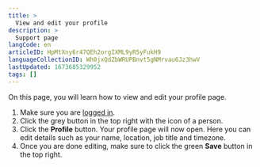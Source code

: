```yaml
---
title: >
  View and edit your profile
description: >
  Support page
langCode: en
articleID: HpMtXny6r47QEh2orgIXML9yR5yFukH9
languageCollectionID: Wh0jxQdZbWRUPBnvt5gNMrvau6Jz3hwV
lastUpdated: 1673685329952
tags: []
---
```


On this page, you will learn how to view and edit your profile page.

1.  Make sure you are [logged in](/support/log-in-or-register).
2.  Click the grey button in the top right with the icon of a person.
3.  Click the **Profile** button. Your profile page will now open. Here you can edit details such as your name, location, job title and timezone.
4.  Once you are done editing, make sure to click the green **Save** button in the top right.